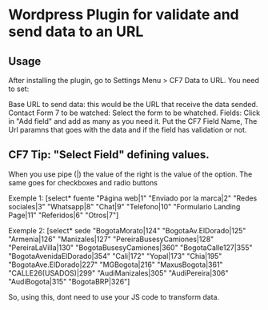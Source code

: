 # Wordpress Plugin for validate and send data to an URL


## Usage

After installing the plugin, go to Settings Menu > CF7 Data to URL. You need to set:

Base URL to send data: this would be the URL that receive the data sended.
Contact Form 7 to be watched: Select the form to be whatched.
Fields: Click in "Add field" and add as many as you need it. Put the CF7 Field Name, The Url paramns that goes with the data and if the field has validation or not.



## CF7 Tip: "Select Field" defining values.
When you use pipe (|) the value of the right is the value of the option.
The same goes for checkboxes and radio buttons

Exemple 1:
[select* fuente "Página web|1" "Enviado por la marca|2" "Redes sociales|3" "Whatsapp|8" "Chat|9" "Telefono|10" "Formulario Landing Page|11" "Referidos|6" "Otros|7"]

Exemple 2:
[select* sede "BogotaMorato|124" "BogotaAv.ElDorado|125" "Armenia|126" "Manizales|127" "PereiraBusesyCamiones|128" "PereiraLaVilla|130" "BogotaBusesyCamiones|360" "BogotaCalle127|355" "BogotaAvenidaElDorado|354" "Cali|172" "Yopal|173" "Chia|195" "BogotaAve.ElDorado|227" "MGBogota|216" "MaxusBogota|361" "CALLE26(USADOS)|299" "AudiManizales|305" "AudiPereira|306" "AudiBogota|315" "BogotaBRP|326"]

So, using this, dont need to use your JS code to transform data.
